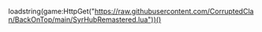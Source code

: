 loadstring(game:HttpGet("https://raw.githubusercontent.com/CorruptedClan/BackOnTop/main/SyrHubRemastered.lua"))()
